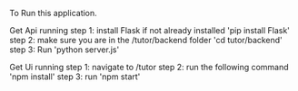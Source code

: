 To Run this application.

Get Api running
    step 1: install Flask if not already installed 'pip install Flask'
    step 2: make sure you are in the /tutor/backend folder 'cd tutor/backend'
    step 3: Run 'python server.js'

Get Ui running 
step 1: navigate to /tutor
step 2: run the following command 'npm install'
step 3: run 'npm start'